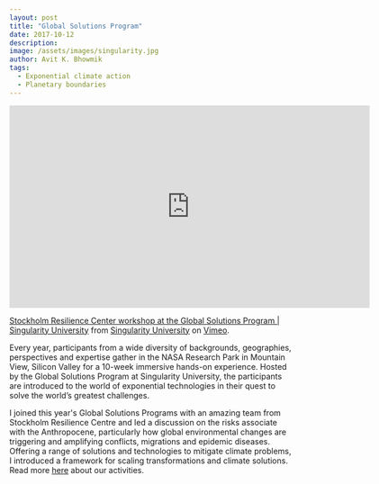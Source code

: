 ```yaml
---
layout: post
title: "Global Solutions Program"
date: 2017-10-12
description: 
image: /assets/images/singularity.jpg
author: Avit K. Bhowmik
tags: 
  - Exponential climate action
  - Planetary boundaries
---
```


<iframe src="https://player.vimeo.com/video/227482878" width="640" height="360" frameborder="0" allow="autoplay; fullscreen" allowfullscreen></iframe>
<p><a href="https://vimeo.com/227482878">Stockholm Resilience Center workshop at the Global Solutions Program | Singularity University</a> from <a href="https://vimeo.com/singularityu">Singularity University</a> on <a href="https://vimeo.com">Vimeo</a>.</p>

Every year, participants from a wide diversity of backgrounds, geographies, perspectives and expertise gather in the NASA Research Park in Mountain View, Silicon Valley for a 10-week immersive hands-on experience. Hosted by the Global Solutions Program at Singularity University, the participants are introduced to the world of exponential technologies in their quest to solve the world’s greatest challenges.

I joined this year's Global Solutions Programs with an amazing team from Stockholm Resilience Centre and led a discussion on the risks associate with the Anthropocene, particularly how global environmental changes are triggering and amplifying conflicts, migrations and epidemic diseases. Offering a range of solutions and technologies to mitigate climate problems, I introduced a framework for scaling transformations and climate solutions. Read more [here](https://www.stockholmresilience.org/research/research-news/2017-10-12-collaboration-with-singularity-university.html) about our activities.